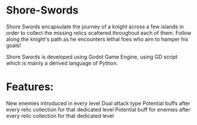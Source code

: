 # Shore-Swords

Shore Swords encapsulate the journey of a knight across a few islands in order to collect the missing relics scattered throughout each of them. Follow along the knight's path as he encounters lethal foes who aim to hamper his goals!

Shore Swords is developed using Godot Game Engine, using GD script which is mainly a derived language of Python.

# Features:
New enemies introduced in every level
Dual attack type
Potential buffs after every relic collection for that dedicated level
Potential buff for enemies after every relic collection for that dedicated level
